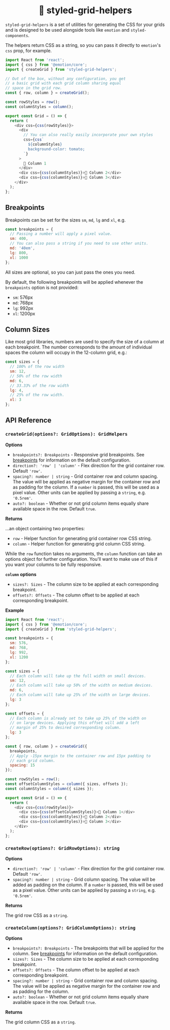 <h1 align="center"> 📐 styled-grid-helpers</h1>

`styled-grid-helpers` is a set of utilities for generating the CSS for your grids and is designed to be used alongside tools like `emotion` and `styled-components`.

The helpers return CSS as a string, so you can pass it directly to `emotion`'s `css` prop, for example.

```js
import React from 'react';
import { css } from '@emotion/core';
import { createGrid } from 'styled-grid-helpers';

// Out of the box, without any configuration, you get
// a basic grid with each grid column sharing equal
// space in the grid row.
const { row, column } = createGrid();

const rowStyles = row();
const columnStyles = column();

export const Grid = () => {
  return (
    <div css={css(rowStyles)}>
      <div
        // You can also really easily incorporate your own styles
        css={css`
          ${columnStyles}
          background-color: tomato;
        `}
      >
        🎉 Column 1
      </div>
      <div css={css(columnStyles)}>🐷 Column 2</div>
      <div css={css(columnStyles)}>🎸 Column 3</div>
    </div>
  );
};
```

## Breakpoints

Breakpoints can be set for the sizes `sm`, `md`, `lg` and `xl`, e.g.

```js
const breakpoints = {
  // Passing a number will apply a pixel value.
  sm: 400,
  // You can also pass a string if you need to use other units.
  md: '40em',
  lg: 800,
  xl: 1000
};
```

All sizes are optional, so you can just pass the ones you need.

By default, the following breakpoints will be applied whenever the `breakpoints` option is not provided:

- `sm`: 576px
- `md`: 768px
- `lg`: 992px
- `xl`: 1200px

## Column Sizes

Like most grid libraries, numbers are used to specify the size of a column at each breakpoint. The number corresponds to the amount of individual spaces the column will occupy in the 12-column grid, e.g.:

```js
const sizes = {
  // 100% of the row width
  sm: 12,
  // 50% of the row width
  md: 6,
  // 33.33% of the row width
  lg: 4,
  // 25% of the row width.
  xl: 3
};
```

## API Reference

### **`createGrid(options?: GridOptions): GridHelpers`**

**Options**

- `breakpoints?: Breakpoints` - Responsive grid breakpoints. See [breakpoints](#breakpoints) for information on the default configuration.
- `direction?: 'row' | 'column'` - Flex direction for the grid container row. Default `'row'`.
- `spacing?: number | string` - Grid container row and column spacing. The value will be applied as negative margin for the container row and as padding for the column. If a `number` is passed, this will be used as a pixel value. Other units can be applied by passing a `string`, e.g. `'0.5rem'`.
- `auto?: boolean` - Whether or not grid column items equally share available space in the row. Default `true`.

**Returns**

...an object containing two properties:

- `row` - Helper function for generating grid container row CSS string.
- `column` - Helper function for generating grid column CSS string.

While the `row` function takes no arguments, the `column` function can take an options object for further configuration. You'll want to make use of this if you want your columns to be fully responsive.

**`column` options**

- `sizes?: Sizes` - The column size to be applied at each corresponding breakpoint.
- `offsets?: Offsets` - The column offset to be applied at each corresponding breakpoint.

**Example**

```js
import React from 'react';
import { css } from '@emotion/core';
import { createGrid } from 'styled-grid-helpers';

const breakpoints = {
  sm: 576,
  md: 768,
  lg: 992,
  xl: 1200
};

const sizes = {
  // Each column will take up the full width on small devices.
  sm: 12,
  // Each column will take up 50% of the width on medium devices.
  md: 6,
  // Each column will take up 25% of the width on large devices.
  lg: 3
};

const offsets = {
  // Each column is already set to take up 25% of the width on
  // on large devices. Applying this offset will add a left
  // margin of 25% to desired corresponding column.
  lg: 3
};

const { row, column } = createGrid({
  breakpoints,
  // Apply -15px margin to the container row and 15px padding to
  // each grid column.
  spacing: 15
});

const rowStyles = row();
const offsetColumnStyles = column({ sizes, offsets });
const columnStyles = column({ sizes });

export const Grid = () => {
  return (
    <div css={css(rowStyles)}>
      <div css={css(offsetColumnStyles)}>🎉 Column 1</div>
      <div css={css(columnStyles)}>🐷 Column 2</div>
      <div css={css(columnStyles)}>🎸 Column 3</div>
    </div>
  );
};
```

### **`createRow(options?: GridRowOptions): string`**

**Options**

- `direction?: 'row' | 'column'` - Flex direction for the grid container row. Default `'row'`.
- `spacing?: number | string` - Grid column spacing. The value will be added as padding on the column. If a `number` is passed, this will be used as a pixel value. Other units can be applied by passing a `string`, e.g. `'0.5rem'`.

**Returns**

The grid row CSS as a `string`.

### **`createColumn(options?: GridColumnOptions): string`**

**Options**

- `breakpoints?: Breakpoints` - The breakpoints that will be applied for the column. See [breakpoints](#breakpoints) for information on the default configuration.
- `sizes?: Sizes` - The column size to be applied at each corresponding breakpoint.
- `offsets?: Offsets` - The column offset to be applied at each corresponding breakpoint.
- `spacing?: number | string` - Grid container row and column spacing. The value will be applied as negative margin for the container row and as padding for the column.
- `auto?: boolean` - Whether or not grid column items equally share available space in the row. Default `true`.

**Returns**

The grid column CSS as a `string`.
